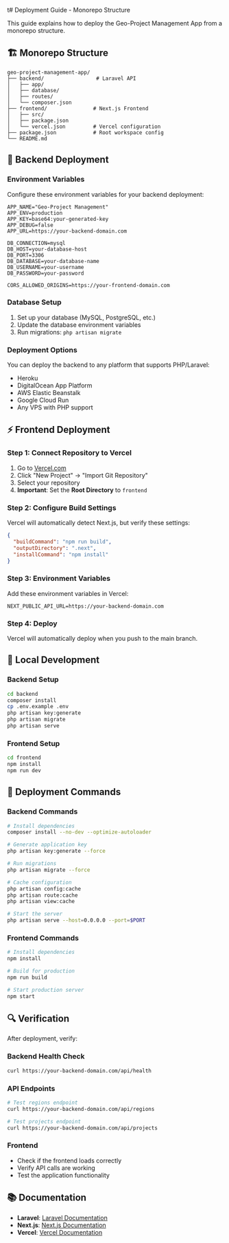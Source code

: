 t# Deployment Guide - Monorepo Structure

This guide explains how to deploy the Geo-Project Management App from a monorepo structure.

## 🏗️ Monorepo Structure

```
geo-project-management-app/
├── backend/                 # Laravel API
│   ├── app/
│   ├── database/
│   ├── routes/
│   └── composer.json
├── frontend/               # Next.js Frontend
│   ├── src/
│   ├── package.json
│   └── vercel.json         # Vercel configuration
├── package.json            # Root workspace config
└── README.md
```

## 🚀 Backend Deployment

### Environment Variables

Configure these environment variables for your backend deployment:

```env
APP_NAME="Geo-Project Management"
APP_ENV=production
APP_KEY=base64:your-generated-key
APP_DEBUG=false
APP_URL=https://your-backend-domain.com

DB_CONNECTION=mysql
DB_HOST=your-database-host
DB_PORT=3306
DB_DATABASE=your-database-name
DB_USERNAME=your-username
DB_PASSWORD=your-password

CORS_ALLOWED_ORIGINS=https://your-frontend-domain.com
```

### Database Setup

1. Set up your database (MySQL, PostgreSQL, etc.)
2. Update the database environment variables
3. Run migrations: `php artisan migrate`

### Deployment Options

You can deploy the backend to any platform that supports PHP/Laravel:
- Heroku
- DigitalOcean App Platform
- AWS Elastic Beanstalk
- Google Cloud Run
- Any VPS with PHP support

## ⚡ Frontend Deployment

### Step 1: Connect Repository to Vercel

1. Go to [Vercel.com](https://vercel.com)
2. Click "New Project" → "Import Git Repository"
3. Select your repository
4. **Important**: Set the **Root Directory** to `frontend`

### Step 2: Configure Build Settings

Vercel will automatically detect Next.js, but verify these settings:

```json
{
  "buildCommand": "npm run build",
  "outputDirectory": ".next",
  "installCommand": "npm install"
}
```

### Step 3: Environment Variables

Add these environment variables in Vercel:

```env
NEXT_PUBLIC_API_URL=https://your-backend-domain.com
```

### Step 4: Deploy

Vercel will automatically deploy when you push to the main branch.

## 🔧 Local Development

### Backend Setup

```bash
cd backend
composer install
cp .env.example .env
php artisan key:generate
php artisan migrate
php artisan serve
```

### Frontend Setup

```bash
cd frontend
npm install
npm run dev
```

## 🚀 Deployment Commands

### Backend Commands

```bash
# Install dependencies
composer install --no-dev --optimize-autoloader

# Generate application key
php artisan key:generate --force

# Run migrations
php artisan migrate --force

# Cache configuration
php artisan config:cache
php artisan route:cache
php artisan view:cache

# Start the server
php artisan serve --host=0.0.0.0 --port=$PORT
```

### Frontend Commands

```bash
# Install dependencies
npm install

# Build for production
npm run build

# Start production server
npm start
```

## 🔍 Verification

After deployment, verify:

### Backend Health Check
```bash
curl https://your-backend-domain.com/api/health
```

### API Endpoints
```bash
# Test regions endpoint
curl https://your-backend-domain.com/api/regions

# Test projects endpoint
curl https://your-backend-domain.com/api/projects
```

### Frontend
- Check if the frontend loads correctly
- Verify API calls are working
- Test the application functionality

## 📚 Documentation

- **Laravel**: [Laravel Documentation](https://laravel.com/docs)
- **Next.js**: [Next.js Documentation](https://nextjs.org/docs)
- **Vercel**: [Vercel Documentation](https://vercel.com/docs)